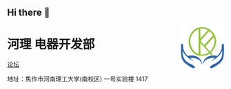 ## Hi there 👋
<img src="logo.png" align="right" height="100">

# 河理 电器开发部

[论坛](http://blog.hpuedd.com) 

地址：焦作市河南理工大学(南校区)  一号实验楼 1417
